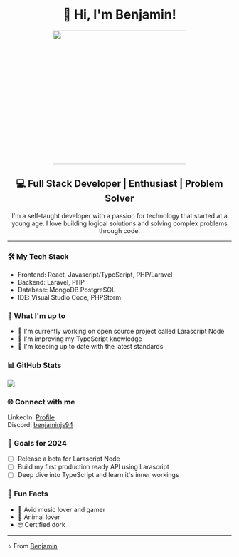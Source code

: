 <div align="center">

# 👋 Hi, I'm Benjamin!

<div id="header" align="center">
  <img src="https://i.giphy.com/media/v1.Y2lkPTc5MGI3NjExb21zajUycHZrMDQxanByZ2NtZ2p1aXltaHRweWQwNG5obXAxcm5nNyZlcD12MV9pbnRlcm5hbF9naWZfYnlfaWQmY3Q9Zw/l0He4nkyI5cMhXzvW/giphy.gif" width="300"/>
</div>


## 💻 Full Stack Developer | Enthusiast | Problem Solver

I'm a self-taught developer with a passion for technology that started at a young age. I love building logical solutions and solving complex problems through code.


</div>

---

### 🛠️ My Tech Stack

- Frontend: React, Javascript/TypeScript, PHP/Laravel
- Backend: Laravel, PHP
- Database: MongoDB PostgreSQL
- IDE: Visual Studio Code, PHPStorm

### 🌟 What I'm up to

- 🔭 I'm currently working on open source project called Larascript Node
- 🌱 I'm improving my TypeScript knowledge
- 👯 I'm keeping up to date with the latest standards

### 📊 GitHub Stats

<img align="center" src="https://github-readme-stats.vercel.app/api?username=ben-shepherd&show_icons=true&theme=radical" />

### 🌐 Connect with me

<div align="left">

  LinkedIn: [Profile](https://www.linkedin.com/in/benjamin-programmer)
  <br/>
  Discord: [benjaminjs94](https://discord.com/users/236904325320933398)
</div>

### 🎯 Goals for 2024

- [ ] Release a beta for Larascript Node
- [ ] Build my first production ready API using Larascript
- [ ] Deep dive into TypeScript and learn it's inner workings

### 🎉 Fun Facts

- 🎸 Avid music lover and gamer
- 🐾 Animal lover
- 🤓 Certified dork

---

⭐️ From [Benjamin](https://github.com/ben-shepherd)

